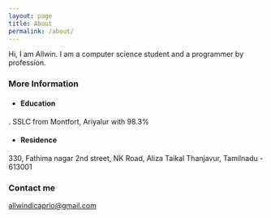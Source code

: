```yaml
---
layout: page
title: About
permalink: /about/
---
```


Hi, I am Allwin. I am a computer science student and a programmer by profession. 

### More Information

* #### Education
. SSLC from Montfort, Ariyalur with 98.3%

* #### Residence


330, Fathima nagar 2nd street,
NK Road, Aliza Taikal
Thanjavur,
Tamilnadu - 613001
### Contact me

[allwindicaprio@gmail.com](mailto:allwindicaprio@gmail.com)
